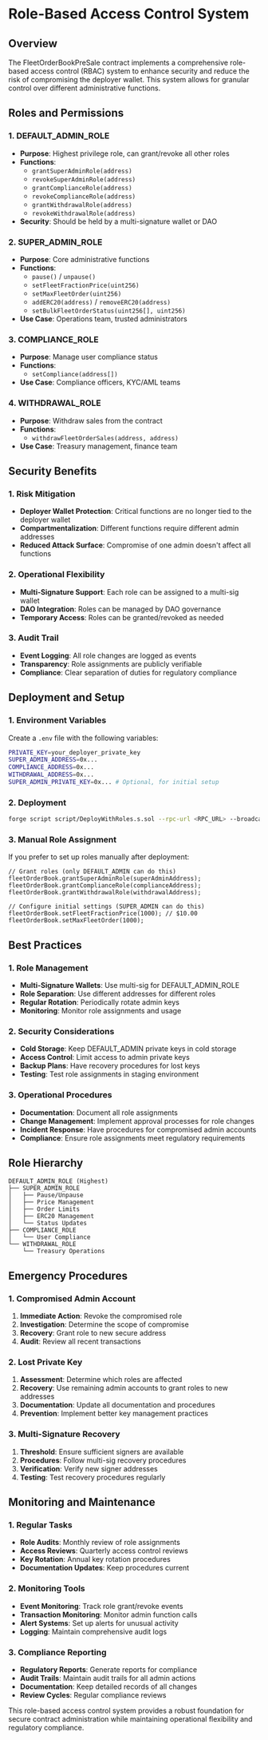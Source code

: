 # Role-Based Access Control System

## Overview

The FleetOrderBookPreSale contract implements a comprehensive role-based access control (RBAC) system to enhance security and reduce the risk of compromising the deployer wallet. This system allows for granular control over different administrative functions.

## Roles and Permissions

### 1. DEFAULT_ADMIN_ROLE
- **Purpose**: Highest privilege role, can grant/revoke all other roles
- **Functions**:
  - `grantSuperAdminRole(address)`
  - `revokeSuperAdminRole(address)`
  - `grantComplianceRole(address)`
  - `revokeComplianceRole(address)`
  - `grantWithdrawalRole(address)`
  - `revokeWithdrawalRole(address)`
- **Security**: Should be held by a multi-signature wallet or DAO

### 2. SUPER_ADMIN_ROLE
- **Purpose**: Core administrative functions
- **Functions**:
  - `pause()` / `unpause()`
  - `setFleetFractionPrice(uint256)`
  - `setMaxFleetOrder(uint256)`
  - `addERC20(address)` / `removeERC20(address)`
  - `setBulkFleetOrderStatus(uint256[], uint256)`
- **Use Case**: Operations team, trusted administrators



### 3. COMPLIANCE_ROLE
- **Purpose**: Manage user compliance status
- **Functions**:
  - `setCompliance(address[])`
- **Use Case**: Compliance officers, KYC/AML teams

### 4. WITHDRAWAL_ROLE
- **Purpose**: Withdraw sales from the contract
- **Functions**:
  - `withdrawFleetOrderSales(address, address)`
- **Use Case**: Treasury management, finance team

## Security Benefits

### 1. Risk Mitigation
- **Deployer Wallet Protection**: Critical functions are no longer tied to the deployer wallet
- **Compartmentalization**: Different functions require different admin addresses
- **Reduced Attack Surface**: Compromise of one admin doesn't affect all functions

### 2. Operational Flexibility
- **Multi-Signature Support**: Each role can be assigned to a multi-sig wallet
- **DAO Integration**: Roles can be managed by DAO governance
- **Temporary Access**: Roles can be granted/revoked as needed

### 3. Audit Trail
- **Event Logging**: All role changes are logged as events
- **Transparency**: Role assignments are publicly verifiable
- **Compliance**: Clear separation of duties for regulatory compliance

## Deployment and Setup

### 1. Environment Variables
Create a `.env` file with the following variables:
```bash
PRIVATE_KEY=your_deployer_private_key
SUPER_ADMIN_ADDRESS=0x...
COMPLIANCE_ADDRESS=0x...
WITHDRAWAL_ADDRESS=0x...
SUPER_ADMIN_PRIVATE_KEY=0x... # Optional, for initial setup
```

### 2. Deployment
```bash
forge script script/DeployWithRoles.s.sol --rpc-url <RPC_URL> --broadcast
```

### 3. Manual Role Assignment
If you prefer to set up roles manually after deployment:

```solidity
// Grant roles (only DEFAULT_ADMIN can do this)
fleetOrderBook.grantSuperAdminRole(superAdminAddress);
fleetOrderBook.grantComplianceRole(complianceAddress);
fleetOrderBook.grantWithdrawalRole(withdrawalAddress);

// Configure initial settings (SUPER_ADMIN can do this)
fleetOrderBook.setFleetFractionPrice(1000); // $10.00
fleetOrderBook.setMaxFleetOrder(1000);
```

## Best Practices

### 1. Role Management
- **Multi-Signature Wallets**: Use multi-sig for DEFAULT_ADMIN_ROLE
- **Role Separation**: Use different addresses for different roles
- **Regular Rotation**: Periodically rotate admin keys
- **Monitoring**: Monitor role assignments and usage

### 2. Security Considerations
- **Cold Storage**: Keep DEFAULT_ADMIN private keys in cold storage
- **Access Control**: Limit access to admin private keys
- **Backup Plans**: Have recovery procedures for lost keys
- **Testing**: Test role assignments in staging environment

### 3. Operational Procedures
- **Documentation**: Document all role assignments
- **Change Management**: Implement approval processes for role changes
- **Incident Response**: Have procedures for compromised admin accounts
- **Compliance**: Ensure role assignments meet regulatory requirements

## Role Hierarchy

```
DEFAULT_ADMIN_ROLE (Highest)
├── SUPER_ADMIN_ROLE
│   ├── Pause/Unpause
│   ├── Price Management
│   ├── Order Limits
│   ├── ERC20 Management
│   └── Status Updates
├── COMPLIANCE_ROLE
│   └── User Compliance
└── WITHDRAWAL_ROLE
    └── Treasury Operations
```

## Emergency Procedures

### 1. Compromised Admin Account
1. **Immediate Action**: Revoke the compromised role
2. **Investigation**: Determine the scope of compromise
3. **Recovery**: Grant role to new secure address
4. **Audit**: Review all recent transactions

### 2. Lost Private Key
1. **Assessment**: Determine which roles are affected
2. **Recovery**: Use remaining admin accounts to grant roles to new addresses
3. **Documentation**: Update all documentation and procedures
4. **Prevention**: Implement better key management practices

### 3. Multi-Signature Recovery
1. **Threshold**: Ensure sufficient signers are available
2. **Procedures**: Follow multi-sig recovery procedures
3. **Verification**: Verify new signer addresses
4. **Testing**: Test recovery procedures regularly

## Monitoring and Maintenance

### 1. Regular Tasks
- **Role Audits**: Monthly review of role assignments
- **Access Reviews**: Quarterly access control reviews
- **Key Rotation**: Annual key rotation procedures
- **Documentation Updates**: Keep procedures current

### 2. Monitoring Tools
- **Event Monitoring**: Track role grant/revoke events
- **Transaction Monitoring**: Monitor admin function calls
- **Alert Systems**: Set up alerts for unusual activity
- **Logging**: Maintain comprehensive audit logs

### 3. Compliance Reporting
- **Regulatory Reports**: Generate reports for compliance
- **Audit Trails**: Maintain audit trails for all admin actions
- **Documentation**: Keep detailed records of all changes
- **Review Cycles**: Regular compliance reviews

This role-based access control system provides a robust foundation for secure contract administration while maintaining operational flexibility and regulatory compliance. 